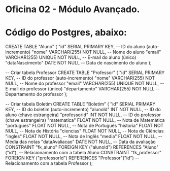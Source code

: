 ﻿# Oficina 02 - Módulo Avançado.
# Código do Postgres, abaixo:
CREATE TABLE "Aluno" (
    "id" SERIAL PRIMARY KEY,            -- ID do aluno (auto-incremento)
    "nome" VARCHAR(255) NOT NULL,       -- Nome do aluno
    "email" VARCHAR(255) UNIQUE NOT NULL, -- E-mail do aluno (único)
    "dataNascimento" DATE NOT NULL      -- Data de nascimento do aluno
);

-- Criar tabela Professor
CREATE TABLE "Professor" (
    "id" SERIAL PRIMARY KEY,            -- ID do professor (auto-incremento)
    "nome" VARCHAR(255) NOT NULL,       -- Nome do professor
    "email" VARCHAR(255) UNIQUE NOT NULL, -- E-mail do professor (único)
    "departamento" VARCHAR(255) NOT NULL -- Departamento do professor
);

-- Criar tabela Boletim
CREATE TABLE "Boletim" (
    "id" SERIAL PRIMARY KEY,              -- ID do boletim (auto-incremento)
    "alunoId" INT NOT NULL,               -- ID do aluno (chave estrangeira)
    "professorId" INT NOT NULL,           -- ID do professor (chave estrangeira)
    "matematica" FLOAT NOT NULL,          -- Nota de Matemática
    "portugues" FLOAT NOT NULL,           -- Nota de Português
    "historia" FLOAT NOT NULL,            -- Nota de História
    "ciencias" FLOAT NOT NULL,            -- Nota de Ciências
    "ingles" FLOAT NOT NULL,              -- Nota de Inglês
    "media" FLOAT NOT NULL,               -- Média das notas
    "dataAvaliacao" DATE NOT NULL,        -- Data da avaliação
    CONSTRAINT "fk_aluno" FOREIGN KEY ("alunoId") REFERENCES "Aluno"("id"),  -- Relacionamento com a tabela Aluno
    CONSTRAINT "fk_professor" FOREIGN KEY ("professorId") REFERENCES "Professor"("id")  -- Relacionamento com a tabela Professor
);
